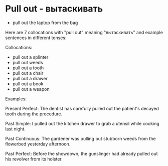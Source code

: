 # Pull out - вытаскивать


- pull out the laptop from the bag

Here are 7 collocations with "pull out" meaning "вытаскивать" and example sentences in different tenses:

Collocations:
- pull out a splinter
- pull out weeds
- pull out a tooth
- pull out a chair
- pull out a drawer
- pull out a book
- pull out a weapon

Examples:

Present Perfect: The dentist has carefully pulled out the patient's decayed tooth during the procedure.

Past Simple: I pulled out the kitchen drawer to grab a utensil while cooking last night.

Past Continuous: The gardener was pulling out stubborn weeds from the flowerbed yesterday afternoon.

Past Perfect: Before the showdown, the gunslinger had already pulled out his revolver from its holster.